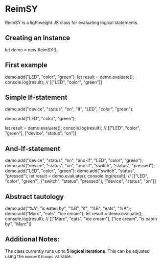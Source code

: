 # ReimSY

ReimSY is a lightweight JS class for evaluating logical statements.

## Creating an Instance

let demo = new ReimSY();

## First example

demo.add("LED", "color", "green");
let result = demo.evaluate();
console.log(result); // [["LED", "color", "green"]]

## Simple If-statement

demo.add("device", "status", "on", "if", "LED", "color", "green");

demo.add("LED", "color", "green");

let result = demo.evaluate();
console.log(result); // [["LED", "color", "green"], ["device", "status", "on"]]

## And-If-statement

demo.add("device", "status", "on", "and-if", "LED", "color", "green");
demo.add("device", "status", "on", "and-if", "switch", "status", "pressed");
demo.add("LED", "color", "green");
demo.add("switch", "status", "pressed");
let result = demo.evaluate();
console.log(result); // [["LED", "color", "green"], ["switch", "status", "pressed"], ["device", "status", "on"]]

## Abstract tautology

demo.add("%A", "is eaten by", "%B", "if", "%B", "eats", "%A");
demo.add("Marc", "eats", "ice cream");
let result = demo.evaluate();
console.log(result); // [["Marc", "eats", "ice cream"], ["ice cream", "is eaten by", "Marc"]]

## Additional Notes:

The class currently runs up to **5 logical iterations**. This can be adjusted using the `numberOfLoops` variable.
